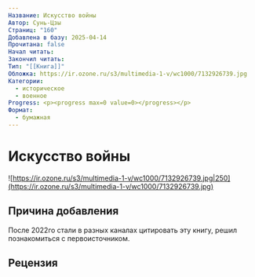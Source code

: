 ```yaml
---
Название: Искусство войны
Автор: Сунь-Цзы
Страниц: "160"
Добавлена в базу: 2025-04-14
Прочитана: false
Начал читать: 
Закончил читать: 
Тип: "[[Книга]]"
Обложка: https://ir.ozone.ru/s3/multimedia-1-v/wc1000/7132926739.jpg
Категории:
  - историческое
  - военное
Progress: <p><progress max=0 value=0></progress></p>
Формат:
  - бумажная
---
```

# Искусство войны

![https://ir.ozone.ru/s3/multimedia-1-v/wc1000/7132926739.jpg|250](https://ir.ozone.ru/s3/multimedia-1-v/wc1000/7132926739.jpg)

## Причина добавления

После 2022го стали в разных каналах цитировать эту книгу, решил познакомиться с первоисточником.

## Рецензия